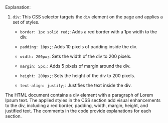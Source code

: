 

Explanation:

1. `div`: This CSS selector targets the `div` element on the page and applies a set of styles.

   - `border: 1px solid red;`: Adds a red border with a 1px width to the div.
   
   - `padding: 10px;`: Adds 10 pixels of padding inside the div.
   
   - `width: 200px;`: Sets the width of the div to 200 pixels.
   
   - `margin: 5px;`: Adds 5 pixels of margin around the div.
   
   - `height: 200px;`: Sets the height of the div to 200 pixels.
   
   - `text-align: justify;`: Justifies the text inside the div.

The HTML document contains a div element with a paragraph of Lorem Ipsum text. The applied styles in the CSS section add visual enhancements to the div, including a red border, padding, width, margin, height, and justified text. The comments in the code provide explanations for each section.
